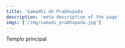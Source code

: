 ```yaml
---
title: 'Samadhi de Prabhupada'
description: 'meta description of the page'
imgs: ['/img/samadi_prabhupada.jpg']
---
```

Templo principal